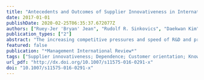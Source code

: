 ```yaml
---
title: "Antecedents and Outcomes of Supplier Innovativeness in International Customer-Supplier Relationships: The Role of Knowledge Distance"
date: 2017-01-01
publishDate: 2020-02-25T06:35:37.672077Z
authors: ["Ruey-Jer 'Bryan' Jean", "Rudolf R. Sinkovics", "Daekwan Kim"]
publication_types: ["2"]
abstract: "The increasing competitive pressures and speed of R&D and product innovation is prompting many multinational enterprise customers to outsource their core activities to suppliers. Despite organizational challenges due to cultural and physical separation from their partners, these are now charged with supplier-driven innovation. This study looks at key drivers of supplier innovativeness, examines the role of cross-national differences in shaping supplier innovativeness and examines the impact of this dimension on relationship performance in international customer–supplier relationships. Our findings from a large-scale survey of Taiwanese electronics suppliers provide evidence of the contribution of antecedents such as customer orientation, customer control and technological uncertainty to the enhancement of supplier innovativeness. Innovativeness contributes to increased customer dependence and improves relationship performance. Differences in knowledge bases stemming from different institutions are also tested in this study; we find that knowledge distance may be detrimental to the innovativeness-performance link in international exchange relationships."
featured: false
publication: "*Management International Review*"
tags: ["Supplier innovativeness; Dependence; Customer orientation; Knowledge distance; Relationship performance"]
url_pdf: "http://dx.doi.org/10.1007/s11575-016-0291-x"
doi: "10.1007/s11575-016-0291-x"
---
```


